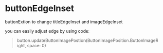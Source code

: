 # buttonEdgeInset
buttonExtion to change titleEdgeInset and imageEdgeInset

you can easily adjust edge by using code:

>button.updateButtonImagePostion(ButtonImagePosition.ButtonImageRight, space: 0)

